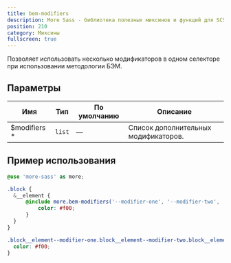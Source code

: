 ```yaml
---
title: bem-modifiers
description: More Sass - библиотека полезных миксинов и функций для SCSS.
position: 210
category: Миксины
fullscreen: true
---
```


Позволяет использовать несколько модификаторов в одном селекторе при использовании методологии БЭМ.

## Параметры

| Имя                                            | Тип    | По умолчанию | Описание                             |
|------------------------------------------------|--------|--------------|--------------------------------------|
| $modifiers <span class="text-red-600">*</span> | `list` | —           | Список дополнительных модификаторов. |

## Пример использования

<code-group>

  <code-block label="SCSS" active>

  ```scss
  @use 'more-sass' as more;

  .block {
  	&__element {
  		@include more.bem-modifiers('--modifier-one', '--modifier-two', '--modifier-three') {
  			color: #f00;
  		}
  	}
  }
  ```

  </code-block>

  <code-block label="Результат">

  ```css
  .block__element--modifier-one.block__element--modifier-two.block__element--modifier-three {
  	color: #f00;
  }
  ```

  </code-block>

</code-group>
